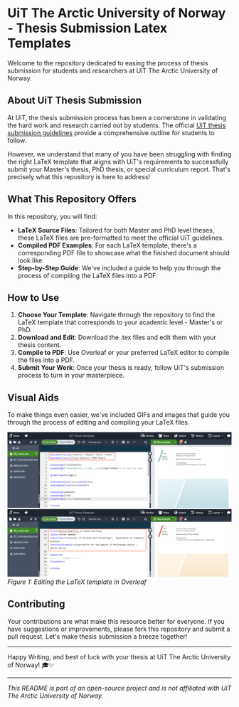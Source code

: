 # UiT The Arctic University of Norway - Thesis Submission Latex Templates 

Welcome to the repository dedicated to easing the process of thesis submission for students and researchers at UiT The Arctic University of Norway. 

## About UiT Thesis Submission

At UiT, the thesis submission process has been a cornerstone in validating the hard work and research carried out by students. The official [UiT thesis submission guidelines](https://en.uit.no/studenter/oppgaveskriving) provide a comprehensive outline for students to follow.

However, we understand that many of you have been struggling with finding the right LaTeX template that aligns with UiT's requirements to successfully submit your Master's thesis, PhD thesis, or special curriculum report. That's precisely what this repository is here to address!

## What This Repository Offers

In this repository, you will find:

- **LaTeX Source Files**: Tailored for both Master and PhD level theses, these LaTeX files are pre-formatted to meet the official UiT guidelines.
- **Compiled PDF Examples**: For each LaTeX template, there's a corresponding PDF file to showcase what the finished document should look like.
- **Step-by-Step Guide**: We've included a guide to help you through the process of compiling the LaTeX files into a PDF.

## How to Use

1. **Choose Your Template**: Navigate through the repository to find the LaTeX template that corresponds to your academic level - Master's or PhD.
2. **Download and Edit**: Download the .tex files and edit them with your thesis content.
3. **Compile to PDF**: Use Overleaf or your preferred LaTeX editor to compile the files into a PDF.
4. **Submit Your Work**: Once your thesis is ready, follow UiT's submission process to turn in your masterpiece.

## Visual Aids

To make things even easier, we've included GIFs and images that guide you through the process of editing and compiling your LaTeX files.

![Editing LaTeX Template](assets/Template_Switch.png)
![Editing FrontPage](assets/Front_Page-Edit.png)
*Figure 1: Editing the LaTeX template in Overleaf*


## Contributing

Your contributions are what make this resource better for everyone. If you have suggestions or improvements, please fork this repository and submit a pull request. Let's make thesis submission a breeze together!

---

Happy Writing, and best of luck with your thesis at UiT The Arctic University of Norway! 🎓✨

---

*This README is part of an open-source project and is not affiliated with UiT The Arctic University of Norway.*
